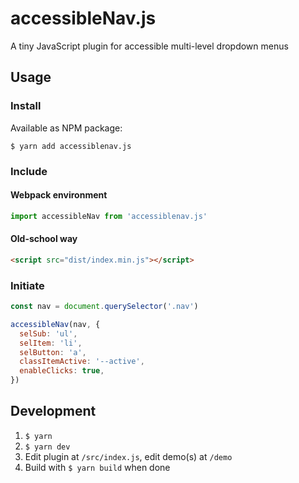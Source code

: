 # accessibleNav.js

A tiny JavaScript plugin for accessible multi-level dropdown menus

## Usage

### Install

Available as NPM package:

```$ yarn add accessiblenav.js```

### Include

#### Webpack environment

```js
import accessibleNav from 'accessiblenav.js'
```

#### Old-school way

```html
<script src="dist/index.min.js"></script>
```

### Initiate

```js
const nav = document.querySelector('.nav')

accessibleNav(nav, {
  selSub: 'ul',
  selItem: 'li',
  selButton: 'a',
  classItemActive: '--active',
  enableClicks: true,
})
```

## Development

1. `$ yarn`
2. `$ yarn dev`
3. Edit plugin at `/src/index.js`, edit demo(s) at `/demo`
4. Build with `$ yarn build` when done
